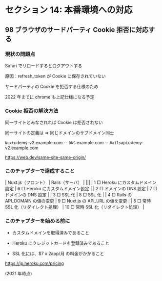 # セクション 14: 本番環境への対応

## 98 ブラウザのサードパーティ Cookie 拒否に対応する

### 現状の問題点

Safari でリロードするとログアウトする<br>

原因：refresh_token が Cookie に保存されていない<br>

サードパーティの Cookie を拒否する仕様のため<br>

2022 年までに chrome も上記仕様になる予定<br>

### Cookie 拒否の解決方法

同一サイトとみなされれば Cookie は拒否されない<br>

同一サイトの定義は => 同じドメインのサブドメイン同士<br>

`Nuxt`udemy-v2.example.com -- `DNS` example.com -- `Rails`api.udemy-v2.example.com <br>

https://web.dev/same-site-same-origin/ <br>

### このチャプターで達成すること

| Nuxt.js（フロント） | Rails（サーバ） |
|||
| 1 □ Heroku にカスタムドメイン設定 | 6 □ Heroku にカスタムドメイン設定 |
| 2 □ ドメインの DNS 設定 | 7 □ ドメインの DNS 設定 |
| 3 □ SSL 化 | 8 □ SSL 化 |
| 4 □ Rails の API_DOMAIN の値の変更 | 9 □ Nuxt.js の API_URL の値を変更 |
| 5 □ 常時 SSL 化（リダイレクト処理） | 10 □ 常時 SSL 化（リダイレクト処理） |

### このチャプターを始める前に

- カスタムドメインを取得済みであること<br>

* Heroku にクレジットカードを登録済みであること<br>

- SSL 化には、\$7 x 2app/月 の料金がかかること<br>

https://jp.heroku.com/pricing <br>

(2021 年時点)<br>
